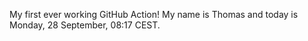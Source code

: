 My first ever working GitHub Action!
My name is Thomas and today is Monday, 28 September, 08:17 CEST. 
